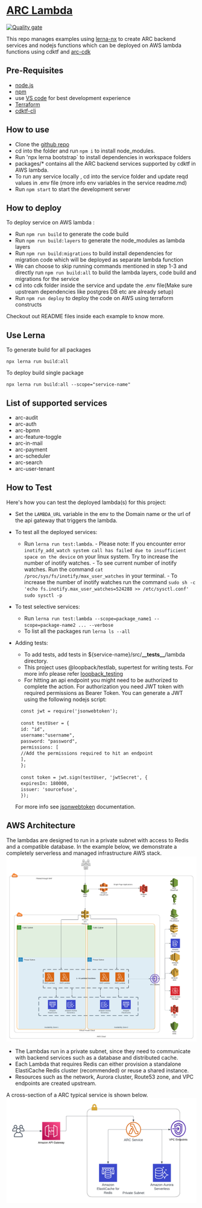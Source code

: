 # [ARC Lambda](https://github.com/sourcefuse/arc-lambda)

[![Quality gate](https://sonarcloud.io/api/project_badges/quality_gate?project=sourcefuse_arc-lambda)](https://sonarcloud.io/summary/new_code?id=sourcefuse_arc-lambda)

This repo manages examples using [lerna-nx](https://lerna.js.org/docs/getting-started) to create ARC backend services and nodejs functions which can be deployed on AWS lambda functions using cdktf and [arc-cdk](https://www.npmjs.com/package/arc-cdk)

## <a id="prereqs"></a> Pre-Requisites

- [node.js](https://nodejs.dev/download/)
- [npm](https://docs.npmjs.com/cli/v6/commands/npm-install)
- use [VS code](https://code.visualstudio.com/) for best development experience
- [Terraform](https://www.terraform.io/)
- [cdktf-cli](https://www.npmjs.com/package/cdktf-cli)

## How to use

- Clone the [github repo](https://github.com/sourcefuse/arc-lambda)
- cd into the folder and run `npm i` to install node_modules.
- Run 'npx lerna bootstrap` to install dependencies in workspace folders
- packages/\* contains all the ARC backend services supported by cdktf in AWS lambda.
- To run any service locally , cd into the service folder and update reqd values in .env file (more info env variables in the service readme.md)
- Run `npm start` to start the development server

## How to deploy

To deploy service on AWS lambda :

- Run `npm run build` to generate the code build
- Run `npm run build:layers` to generate the node_modules as lambda layers
- Run `npm run build:migrations` to build install dependencies for migration code which will be deployed as separate lambda function
- We can choose to skip running commands mentioned in step 1-3 and directly run `npm run build:all` to build the lambda layers, code build and migrations for the service
- cd into cdk folder inside the service and update the .env file(Make sure upstream dependencies like postgres DB etc are already setup)
- Run `npm run deploy` to deploy the code on AWS using terraform constructs

Checkout out README files inside each example to know more.

## Use Lerna

To generate build for all packages

```
npx lerna run build:all
```

To deploy build single package

```
npx lerna run build:all --scope="service-name"
```

## List of supported services

- arc-audit
- arc-auth
- arc-bpmn
- arc-feature-toggle
- arc-in-mail
- arc-payment
- arc-scheduler
- arc-search
- arc-user-tenant

## How to Test

Here's how you can test the deployed lambda(s) for this project:

- Set the `LAMBDA_URL` variable in the env to the Domain name or the url of the api gateway that triggers the lambda.

- To test all the deployed services:

  - Run `lerna run test:lambda`. - Please note: If you encounter error `inotify_add_watch system call has failed due to insufficient space on the device` on your linux system. Try to increase the number of inotify watches. - To see current number of inotify watches. Run the command `cat /proc/sys/fs/inotify/max_user_watches` in your terminal. - To increase the number of inotify watches run the command `sudo sh -c 'echo fs.inotify.max_user_watches=524288 >> /etc/sysctl.conf'`
    `sudo sysctl -p`

- To test selective services:

  - Run `lerna run test:lambda --scope=package_name1 --scope=package-name2 ... --verbose`
  - To list all the packages run `lerna ls --all`

- Adding tests:

  - To add tests, add tests in ${service-name}/src/**\_\_tests\_\_**/lambda directory.
  - This project uses @loopback/testlab, supertest for writing tests. For more info please refer [loopback_testing](https://loopback.io/doc/en/lb4/Testing-your-application.html)
  - For hitting an api endpoint you might need to be authorized to complete the action. For authorization you need JWT token with required permissions as Bearer Token.
    You can generate a JWT using the following nodejs script:

  ```
    const jwt = require('jsonwebtoken');

    const testUser = {
    id: "id",
    username:"username",
    password: "password",
    permissions: [
    //Add the permissions required to hit an endpoint
    ],
    };

    const token = jwt.sign(testUser, 'jwtSecret', {
    expiresIn: 180000,
    issuer: 'sourcefuse',
    });
  ```

  For more info see [jsonwebtoken](https://www.npmjs.com/package/jsonwebtoken) documentation.

## AWS Architecture

The lambdas are designed to run in a private subnet with access to Redis and a compatible database. In the example below, we demonstrate a completely serverless and managed infrastructure AWS stack.
![ARC Lambda Baseline HLA](./static/arc_lambda_baseline_hla.png)

- The Lambdas run in a private subnet, since they need to communicate with backend services such as a database and distributed cache.
- Each Lambda that requires Redis can either provision a standalone ElastiCache Redis cluster (recommended) or reuse a shared instance.
- Resources such as the network, Aurora cluster, Route53 zone, and VPC endpoints are created upstream.

A cross-section of a ARC typical service is shown below.
![ARC Lambda Baseline HLA](./static/arc_lambda_cross_section.png)
